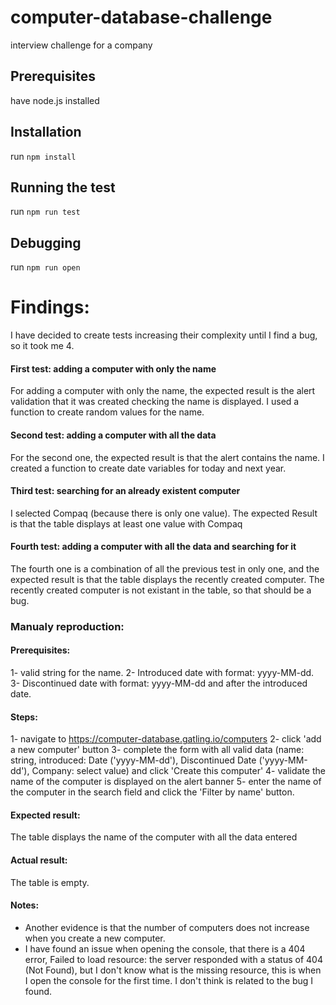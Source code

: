 # computer-database-challenge
interview challenge for a company

## Prerequisites
have node.js installed

## Installation
run `npm install`

## Running the test
run `npm run test`

## Debugging 
run `npm run open`

# Findings:
I have decided to create tests increasing their complexity until I find a bug, so it took me 4.

#### First test: adding a computer with only the name
For adding a computer with only the name, the expected result is the alert validation that it was created checking the name is displayed.
I used a function to create random values for the name.

#### Second test: adding a computer with all the data
For the second one, the expected result is that the alert contains the name.
I created a function to create date variables for today and next year.

#### Third test: searching for an already existent computer
I selected Compaq (because there is only one value). The expected Result is that the table displays at least one value with Compaq

#### Fourth test: adding a computer with all the data and searching for it
The fourth one is a combination of all the previous test in only one, and the expected result is that the table displays the recently created computer. The recently created computer is not existant in the table, so that should be a bug.

### Manualy reproduction:
#### Prerequisites:
1- valid string for the name.
2- Introduced date with format: yyyy-MM-dd.
3- Discontinued date with format: yyyy-MM-dd and after the introduced date.

#### Steps:
1- navigate to https://computer-database.gatling.io/computers
2- click 'add a new computer' button
3- complete the form with all valid data (name: string, introduced: Date ('yyyy-MM-dd'), Discontinued Date ('yyyy-MM-dd'), Company: select value) and click 'Create this computer'
4- validate the name of the computer is displayed on the alert banner
5- enter the name of the computer in the search field and click the 'Filter by name' button.

#### Expected result:
The table displays the name of the computer with all the data entered

#### Actual result:
The table is empty. 

#### Notes:
- Another evidence is that the number of computers does not increase when you create a new computer.
- I have found an issue when opening the console, that there is a 404 error,
Failed to load resource: the server responded with a status of 404 (Not Found), but I don't know what is the missing resource, this is when I open the console for the first time. I don't think is related to the bug I found.